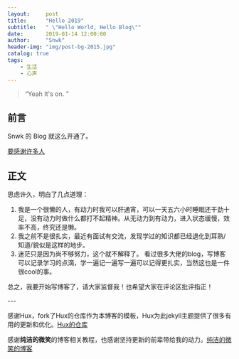 ```yaml
---
layout:     post
title:      "Hello 2019"
subtitle:   " \"Hello World, Hello Blog\""
date:       2019-01-14 12:00:00
author:     "Snwk"
header-img: "img/post-bg-2015.jpg"
catalog: true
tags:
    - 生活
    - 心声
---
```


> “Yeah It's on. ”


## 前言

Snwk 的 Blog 就这么开通了。

[要感谢许多人](#build) 

## 正文

思虑许久，明白了几点道理：
1. 我是一个很懒的人，有动力时我可以肝通宵，可以一天五六小时睡眠还干劲十足，没有动力时做什么都打不起精神。从无动力到有动力，进入状态缓慢，效率不高，终究还是懒。
2. 我之前不是很扎实，最近有面试有交流，发现学过的知识都已经退化到耳熟/知道/貌似是这样的地步。
3. 迷茫只是因为尚不够努力，这个就不解释了。
看过很多大佬的blog，写博客可以记录学习的点滴，学一遍记一遍写一遍可以记得更扎实，当然这也是一件很cool的事。

总之，我要开始写博客了，请大家监督我！也希望大家在评论区批评指正！



<p id = "build"></p>
---


感谢Hux，fork了Hux的仓库作为本博客的模板，Hux为此jekyll主题提供了很多有用的更新和优化。[Hux的仓库](https://github.com/Huxpro/huxpro.github.io)

感谢**纯洁的微笑**的博客相关教程，也感谢坚持更新的前辈带给我的动力。[纯洁的微笑的博客](http://www.ityouknow.com/)



